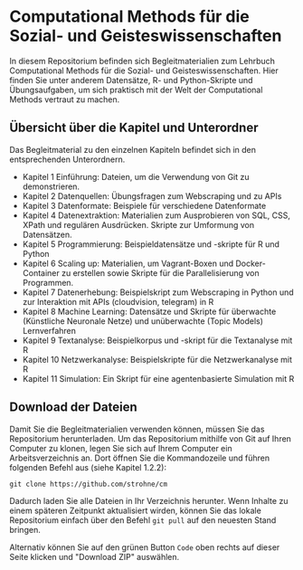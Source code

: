 # Computational Methods für die Sozial- und Geisteswissenschaften

In diesem Repositorium befinden sich Begleitmaterialien zum Lehrbuch Computational Methods für die Sozial- und Geisteswissenschaften. Hier finden Sie unter anderem Datensätze, R- und Python-Skripte und Übungsaufgaben, um sich praktisch mit der Welt der Computational Methods vertraut zu machen. 

## Übersicht über die Kapitel und Unterordner
Das Begleitmaterial zu den einzelnen Kapiteln befindet sich in den entsprechenden Unterordnern.

- Kapitel 1 Einführung: Dateien, um die Verwendung von Git zu demonstrieren.
- Kapitel 2 Datenquellen: Übungsfragen zum Webscraping und zu APIs
- Kapitel 3 Datenformate: Beispiele für verschiedene Datenformate
- Kapitel 4 Datenextraktion: Materialien zum Ausprobieren von SQL, CSS, XPath und regulären Ausdrücken. Skripte zur Umformung von Datensätzen.
- Kapitel 5 Programmierung: Beispieldatensätze und -skripte für R und Python
- Kapitel 6 Scaling up: Materialien, um Vagrant-Boxen und Docker-Container zu erstellen sowie Skripte für die Parallelisierung von Programmen.
- Kapitel 7 Datenerhebung: Beispielskript zum Webscraping in Python und zur Interaktion mit APIs (cloudvision, telegram) in R
- Kapitel 8 Machine Learning: Datensätze und Skripte für überwachte (Künstliche Neuronale Netze) und unüberwachte (Topic Models) Lernverfahren
- Kapitel 9 Textanalyse: Beispielkorpus und -skript für die Textanalyse mit R
- Kapitel 10 Netzwerkanalyse: Beispielskripte für die Netzwerkanalyse mit R
- Kapitel 11 Simulation: Ein Skript für eine agentenbasierte Simulation mit R
 
## Download der Dateien 
Damit Sie die Begleitmaterialien verwenden können, müssen Sie das Repositorium herunterladen. Um das Repositorium  mithilfe von Git auf Ihren Computer zu klonen, legen Sie sich auf Ihrem Computer ein Arbeitsverzeichnis an. Dort öffnen Sie die Kommandozeile und führen folgenden Befehl aus (siehe Kapitel 1.2.2):

```
git clone https://github.com/strohne/cm
``` 

Dadurch laden Sie alle Dateien in Ihr Verzeichnis herunter. Wenn Inhalte zu einem späteren Zeitpunkt 
aktualisiert wirden, können Sie das lokale Repositorium einfach über den Befehl `git pull` auf den neuesten Stand bringen. 

Alternativ können Sie auf den grünen Button `Code` oben rechts auf dieser Seite klicken und "Download ZIP" auswählen. 


